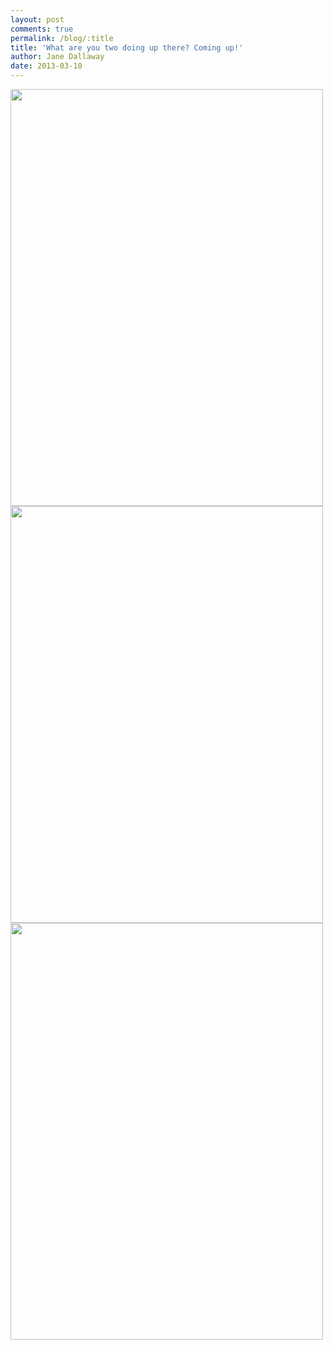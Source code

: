 ```yaml
---
layout: post
comments: true
permalink: /blog/:title
title: 'What are you two doing up there? Coming up!'
author: Jane Dallaway
date: 2013-03-10
---
```


<div><a href="http://static.skitters.dallaway.com/photo_1.JPG"><img width="500" src="http://static.skitters.dallaway.com/photo_1.JPG.500.JPG" height="667"></img></a></div><div><a href="http://static.skitters.dallaway.com/photo_2.JPG"><img width="500" src="http://static.skitters.dallaway.com/photo_2.JPG.500.JPG" height="667"></img></a></div><div><a href="http://static.skitters.dallaway.com/photo_3.JPG"><img width="500" src="http://static.skitters.dallaway.com/photo_3.JPG.500.JPG" height="667"></img></a></div>



  


  


 
    
